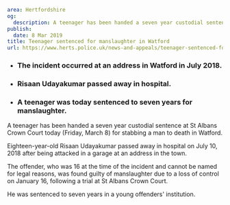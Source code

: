 ```yaml
area: Hertfordshire
og:
  description: A teenager has been handed a seven year custodial sentence at St Albans Crown Court today (Friday, March 8) for stabbing a man to death in Watford.
publish:
  date: 8 Mar 2019
title: Teenager sentenced for manslaughter in Watford
url: https://www.herts.police.uk/news-and-appeals/teenager-sentenced-for-manslaughter-in-watford2710c
```

* ### The incident occurred at an address in Watford in July 2018.

 * ### Risaan Udayakumar passed away in hospital.

 * ### A teenager was today sentenced to seven years for manslaughter.

A teenager has been handed a seven year custodial sentence at St Albans Crown Court today (Friday, March 8) for stabbing a man to death in Watford.

Eighteen-year-old Risaan Udayakumar passed away in hospital on July 10, 2018 after being attacked in a garage at an address in the town.

The offender, who was 16 at the time of the incident and cannot be named for legal reasons, was found guilty of manslaughter due to a loss of control on January 16, following a trial at St Albans Crown Court.

He was sentenced to seven years in a young offenders' institution.
